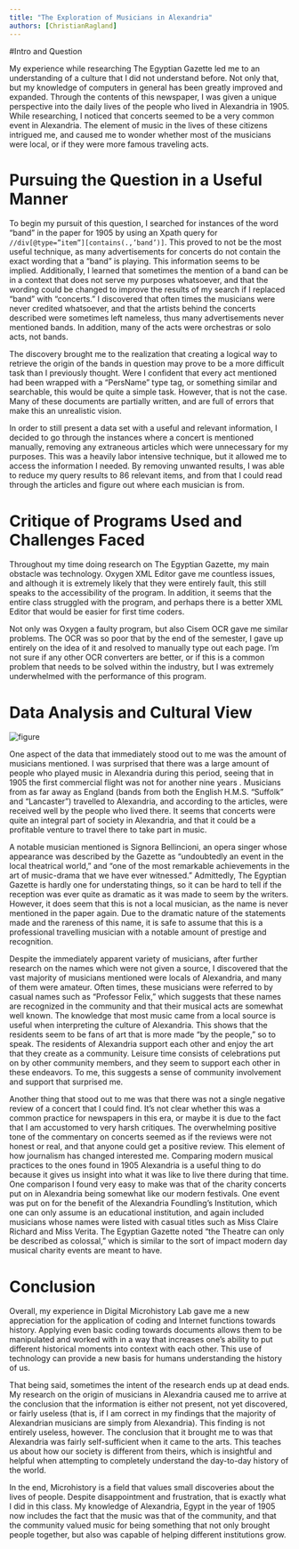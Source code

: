 ```yaml
---
title: "The Exploration of Musicians in Alexandria"
authors: [ChristianRagland]
---
```

#Intro and Question

My experience while researching The Egyptian Gazette led me to an understanding of a culture that I did not understand before.  Not only that, but my knowledge of computers in general has been greatly improved and expanded.  Through the contents of this newspaper, I was given a unique perspective into the daily lives of the people who lived in Alexandria in 1905.  While researching, I noticed that concerts seemed to be a very common event in Alexandria.  The element of music in the lives of these citizens intrigued me, and caused me to wonder whether most of the musicians were local, or if they were more famous traveling acts.

# Pursuing the Question in a Useful Manner

To begin my pursuit of this question, I searched for instances of the word “band” in the paper for 1905 by using an Xpath query for `//div[@type=”item”][contains(.,’band’)]`. This proved to not be the most useful technique, as many advertisements for concerts do not contain the exact wording that a “band” is playing.  This information seems to be implied.  Additionally, I learned that sometimes the mention of a band can be in a context that does not serve my purposes whatsoever, and that the wording could be changed to improve the results of my search if I replaced “band” with “concerts.” I discovered that often times the musicians were never credited whatsoever, and that the artists behind the concerts described were sometimes left nameless, thus many advertisements never mentioned bands. In addition, many of the acts were orchestras or solo acts, not bands.

The discovery brought me to the realization that creating a logical way to retrieve the origin of the bands in question may prove to be a more difficult task than I previously thought.  Were I confident that every act mentioned had been wrapped with a “PersName” type tag, or something similar and searchable, this would be quite a simple task.  However, that is not the case.  Many of these documents are partially written, and are full of errors that make this an unrealistic vision.

In order to still present a data set with a useful and relevant information, I decided to go through the instances where a concert is mentioned manually, removing any extraneous articles which were unnecessary for my purposes.  This was a heavily labor intensive technique, but it allowed me to access the information I needed.  By removing unwanted results, I was able to reduce my query results to 86 relevant items, and from that I could read through the articles and figure out where each musician is from.

# Critique of Programs Used and Challenges Faced
Throughout my time doing research on The Egyptian Gazette, my main obstacle was technology.  Oxygen XML Editor gave me countless issues, and although it is extremely likely that they were entirely fault, this still speaks to the accessibility of the program.  In addition, it seems that the entire class struggled with the program, and perhaps there is a better XML Editor that would be easier for first time coders.

Not only was Oxygen a faulty program, but also Cisem OCR gave me similar problems.  The OCR was so poor that by the end of the semester, I gave up entirely on the idea of it and resolved to manually type out each page.  I’m not sure if any other OCR converters are better, or if this is a common problem that needs to be solved within the industry, but I was extremely underwhelmed with the performance of this program.

# Data Analysis and Cultural View

![figure](https://github.com/dig-eg-gaz/dig-eg-gaz.github.io/blob/master/images/analysis-images/ragland-Pie-Chart.png?raw=true "figure")

One aspect of the data that immediately stood out to me was the amount of musicians mentioned.  I was surprised that there was a large amount of people who played music in Alexandria during this period, seeing that in 1905 the first commercial flight was not for another nine years .  Musicians from as far away as England (bands from both the English H.M.S. “Suffolk” and “Lancaster”) travelled to Alexandria, and according to the articles, were received well by the people who lived there.  It seems that concerts were quite an integral part of society in Alexandria, and that it could be a profitable venture to travel there to take part in music.

A notable musician mentioned is Signora Bellincioni, an opera singer whose appearance was described by the Gazette as “undoubtedly an event in the local theatrical world,” and “one of the most remarkable achievements in the art of music-drama that we have ever witnessed.”  Admittedly, The Egyptian Gazette is hardly one for understating things, so it can be hard to tell if the reception was ever quite as dramatic as it was made to seem by the writers.  However, it does seem that this is not a local musician, as the name is never mentioned in the paper again.  Due to the dramatic nature of the statements made and the rareness of this name, it is safe to assume that this is a professional travelling musician with a notable amount of prestige and recognition.

Despite the immediately apparent variety of musicians, after further research on the names which were not given a source, I
discovered that the vast majority of musicians mentioned were locals of Alexandria, and many of them were amateur.  Often
times, these musicians were referred to by casual names such as “Professor Felix,” which suggests that these names are
recognized in the community and that their musical acts are somewhat well known.
The knowledge that most music came from a local source is useful when interpreting the culture of Alexandria.  This shows
that the residents seem to be fans of art that is more made “by the people,” so to speak.  The residents of Alexandria support
each other and enjoy the art that they create as a community.  Leisure time consists of celebrations put on by other community
members, and they seem to support each other in these endeavors.  To me, this suggests a sense of community involvement and
support that surprised me.

Another thing that stood out to me was that there was not a single negative review of a concert that I could find.  It’s not
clear whether this was a common practice for newspapers in this era, or maybe it is due to the fact that I am accustomed to
very harsh critiques.  The overwhelming positive tone of the commentary on concerts seemed as if the reviews were not honest
or real, and that anyone could get a positive review.  This element of how journalism has changed interested me.
Comparing modern musical practices to the ones found in 1905 Alexandria is a useful thing to do because it gives us insight
into what it was like to live there during that time.  One comparison I found very easy to make was that of the charity concerts put on in Alexandria being somewhat like our modern festivals.  One event was put on for the benefit of the Alexandria Foundling’s Institution, which one can only assume is an educational institution, and again included musicians whose names were listed with casual titles such as Miss Claire Richard and Miss Verita.  The Egyptian Gazette noted “the Theatre can only be described as colossal,” which is similar to the sort of impact modern day musical charity events are meant to have.

# Conclusion

Overall, my experience in Digital Microhistory Lab gave me a new appreciation for the application of coding and Internet functions towards history.  Applying even basic coding towards documents allows them to be manipulated and worked with in a way that increases one’s ability to put different historical moments into context with each other.  This use of technology can provide a new basis for humans understanding the history of us.

That being said, sometimes the intent of the research ends up at dead ends.  My research on the origin of musicians in Alexandria caused me to arrive at the conclusion that the information is either not present, not yet discovered, or fairly useless (that is, if I am correct in my findings that the majority of Alexandrian musicians are simply from Alexandria). This finding is not entirely useless, however.  The conclusion that it brought me to was that Alexandria was fairly self-sufficient when it came to the arts.  This teaches us about how our society is different from theirs, which is insightful and helpful when attempting to completely understand the day-to-day history of the world.

In the end, Microhistory is a field that values small discoveries about the lives of people.  Despite disappointment and
frustration, that is exactly what I did in this class.  My knowledge of Alexandria, Egypt in the year of 1905 now includes
the fact that the music was that of the community, and that the community valued music for being something that not only brought people together, but also was capable of helping different institutions grow.  
